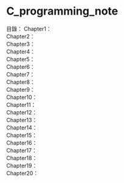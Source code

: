 # C_programming_note
目錄：
Chapter1：  
Chapter2：  
Chapter3：  
Chapter4：  
Chapter5：  
Chapter6：  
Chapter7：  
Chapter8：  
Chapter9：  
Chapter10：  
Chapter11：  
Chapter12：  
Chapter13：  
Chapter14：  
Chapter15：  
Chapter16：  
Chapter17：  
Chapter18：  
Chapter19：  
Chapter20：  
